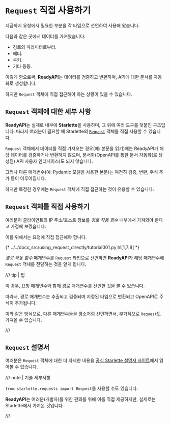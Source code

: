 # `Request` 직접 사용하기

지금까지 요청에서 필요한 부분을 각 타입으로 선언하여 사용해 왔습니다.

다음과 같은 곳에서 데이터를 가져왔습니다:

* 경로의 파라미터로부터.
* 헤더.
* 쿠키.
* 기타 등등.

이렇게 함으로써, **ReadyAPI**는 데이터를 검증하고 변환하며, API에 대한 문서를 자동화로 생성합니다.

하지만 `Request` 객체에 직접 접근해야 하는 상황이 있을 수 있습니다.

## `Request` 객체에 대한 세부 사항

**ReadyAPI**는 실제로 내부에 **Starlette**을 사용하며, 그 위에 여러 도구를 덧붙인 구조입니다. 따라서 여러분이 필요할 때 Starlette의 <a href="https://www.starlette.io/requests/" class="external-link" target="_blank">`Request`</a> 객체를 직접 사용할 수 있습니다.

`Request` 객체에서 데이터를 직접 가져오는 경우(예: 본문을 읽기)에는 ReadyAPI가 해당 데이터를 검증하거나 변환하지 않으며, 문서화(OpenAPI를 통한 문서 자동화(로 생성된) API 사용자 인터페이스)도 되지 않습니다.

그러나 다른 매개변수(예: Pydantic 모델을 사용한 본문)는 여전히 검증, 변환, 주석 추가 등이 이루어집니다.

하지만 특정한 경우에는 `Request` 객체에 직접 접근하는 것이 유용할 수 있습니다.

## `Request` 객체를 직접 사용하기

여러분이 클라이언트의 IP 주소/호스트 정보를 *경로 작동 함수* 내부에서 가져와야 한다고 가정해 보겠습니다.

이를 위해서는 요청에 직접 접근해야 합니다.

{* ../../docs_src/using_request_directly/tutorial001.py hl[1,7:8] *}

*경로 작동 함수* 매개변수를 `Request` 타입으로 선언하면 **ReadyAPI**가 해당 매개변수에 `Request` 객체를 전달하는 것을 알게 됩니다.

/// tip | 팁

이 경우, 요청 매개변수와 함께 경로 매개변수를 선언한 것을 볼 수 있습니다.

따라서, 경로 매개변수는 추출되고 검증되며 지정된 타입으로 변환되고 OpenAPI로 주석이 추가됩니다.

이와 같은 방식으로, 다른 매개변수들을 평소처럼 선언하면서, 부가적으로 `Request`도 가져올 수 있습니다.

///

## `Request` 설명서

여러분은 `Request` 객체에 대한 더 자세한 내용을 <a href="https://www.starlette.io/requests/" class="external-link" target="_blank">공식 Starlette 설명서 사이트</a>에서 읽어볼 수 있습니다.

/// note | 기술 세부사항

`from starlette.requests import Request`를 사용할 수도 있습니다.

**ReadyAPI**는 여러분(개발자)를 위한 편의를 위해 이를 직접 제공하지만, 실제로는 Starlette에서 가져온 것입니다.

///
